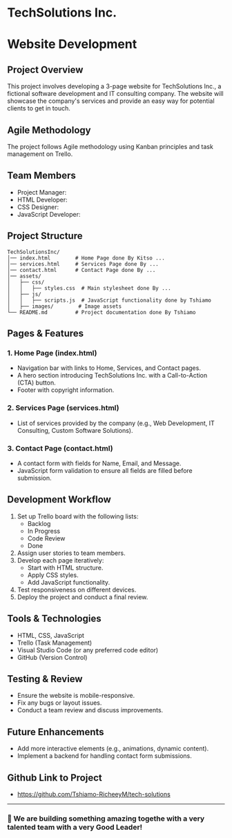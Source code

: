 # TechSolutions Inc. 
# Website Development

## Project Overview
This project involves developing a 3-page website for TechSolutions Inc., a fictional software development and IT consulting company. The website will showcase the company's services and provide an easy way for potential clients to get in touch.

## Agile Methodology
The project follows Agile methodology using Kanban principles and task management on Trello.

## Team Members
- Project Manager: 
- HTML Developer: 
- CSS Designer: 
- JavaScript Developer: 

## Project Structure
```
TechSolutionsInc/
│── index.html        # Home Page done By Kitso ...
│── services.html     # Services Page done By ...
│── contact.html      # Contact Page done By ...
│── assets/
│   ├── css/
│   │   ├── styles.css  # Main stylesheet done By ...
│   ├── js/
│   │   ├── scripts.js  # JavaScript functionality done by Tshiamo
│   ├── images/        # Image assets
└── README.md         # Project documentation done By Tshiamo
```

## Pages & Features
### 1. Home Page (index.html)
- Navigation bar with links to Home, Services, and Contact pages.
- A hero section introducing TechSolutions Inc. with a Call-to-Action (CTA) button.
- Footer with copyright information.

### 2. Services Page (services.html)
- List of services provided by the company (e.g., Web Development, IT Consulting, Custom Software Solutions).

### 3. Contact Page (contact.html)
- A contact form with fields for Name, Email, and Message.
- JavaScript form validation to ensure all fields are filled before submission.

## Development Workflow
1. Set up Trello board with the following lists:
   - Backlog
   - In Progress
   - Code Review
   - Done
2. Assign user stories to team members.
3. Develop each page iteratively:
   - Start with HTML structure.
   - Apply CSS styles.
   - Add JavaScript functionality.
4. Test responsiveness on different devices.
5. Deploy the project and conduct a final review.

## Tools & Technologies
- HTML, CSS, JavaScript
- Trello (Task Management)
- Visual Studio Code (or any preferred code editor)
- GitHub (Version Control)

## Testing & Review
- Ensure the website is mobile-responsive.
- Fix any bugs or layout issues.
- Conduct a team review and discuss improvements.

## Future Enhancements
- Add more interactive elements (e.g., animations, dynamic content).
- Implement a backend for handling contact form submissions.

## Github Link to Project
- https://github.com/Tshiamo-RicheeyM/tech-solutions 

---
### 🚀 We are building something amazing togethe with a very talented team with a very Good Leader!

